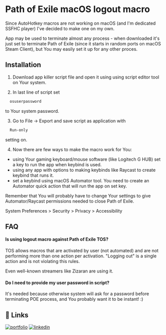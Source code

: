 
# Path of Exile macOS logout macro

Since AutoHotkey macros are not working on macOS (and I'm dedicated SSFHC player) I've decided to make one on my own.

App may be used to terminate almost any process - when downloaded it's just set to terminate Path of Exile (since it starts in random ports on macOS Steam Client), but You may easily set it up for any other proces.

## Installation

1. Download app killer script file and open it using using script editor tool on Your system.

2. In last line of script set
```bash
  osuserpassword
```  
to Your system password.

3. Go to File -> Export and save script as application with 
```bash
  Run-only
```  
setting on.

4. Now there are few ways to make the macro work for You:

- using Your gaming keyboard/mouse software (like Logitech G HUB) set a key to run the app when keybind is used.
- using any app with options to making keybinds like Raycast to create keybind that runs it.
- set a keybind using macOS Automator tool. You need to create an Automator quick action that will run the app on set key. 

Remember that You will probably have to change Your settings to give Automator/Raycast permissions needed to close Path of Exile.

System Preferences > Security > Privacy > Accessibility
## FAQ

#### Is using logout macro against Path of Exile TOS?

TOS allows macros that are activated by user (not automated) and are not performing more than one action per activation. "Logging out" is a single action and is not violating this rules.

Even well-known streamers like Zizaran are using it.
#### Do I need to provide my user password in script?

It's needed because otherwise system will ask for a password before terminating POE process, and You probably want it to be instant! :)

## 🔗 Links
[![portfolio](https://img.shields.io/badge/my_portfolio-000?style=for-the-badge&logo=ko-fi&logoColor=white)](https://github.com/fbrv01/)
[![linkedin](https://img.shields.io/badge/linkedin-0A66C2?style=for-the-badge&logo=linkedin&logoColor=white)](https://www.linkedin.com/in/filip-bucholc/)
